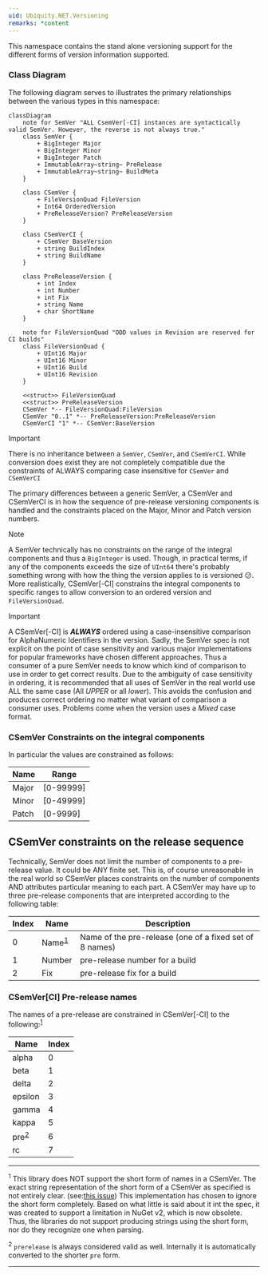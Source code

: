```yaml
---
uid: Ubiquity.NET.Versioning
remarks: *content
---
```

This namespace contains the stand alone versioning support for the different forms of version
information supported.

### Class Diagram
The following diagram serves to illustrates the primary relationships between the various
types in this namespace:

``` mermaid
classDiagram
    note for SemVer "ALL CsemVer[-CI] instances are syntactically valid SemVer. However, the reverse is not always true."
    class SemVer {
        + BigInteger Major
        + BigInteger Minor
        + BigInteger Patch
        + ImmutableArray~string~ PreRelease
        + ImmutableArray~string~ BuildMeta
    }

    class CSemVer {
        + FileVersionQuad FileVersion
        + Int64 OrderedVersion
        + PreReleaseVersion? PreReleaseVersion
    }

    class CSemVerCI {
        + CSemVer BaseVersion
        + string BuildIndex
        + string BuildName
    }

    class PreReleaseVersion {
        + int Index
        + int Number
        + int Fix
        + string Name
        + char ShortName
    }

    note for FileVersionQuad "ODD values in Revision are reserved for CI builds"
    class FileVersionQuad {
        + UInt16 Major
        + UInt16 Minor
        + UInt16 Build
        + UInt16 Revision
    }

    <<struct>> FileVersionQuad
    <<struct>> PreReleaseVersion
    CSemVer *-- FileVersionQuad:FileVersion
    CSemVer "0..1" *-- PreReleaseVersion:PreReleaseVersion
    CSemVerCI "1" *-- CSemVer:BaseVersion
```
>[!IMPORTANT]
> There is no inheritance between a `SemVer`, `CSemVer`, and `CSemVerCI`. While conversion does
> exist they are not completely compatible due the constraints of ALWAYS comparing case
> insensitive for `CSemVer` and `CSemVerCI`

The primary differences between a generic SemVer, a CSemVer and CSemVerCI is in how the
sequence of pre-release versioning components is handled and the constraints placed on the
Major, Minor and Patch version numbers.

>[!NOTE]
> A SemVer technically has no constraints on the range of the integral components and thus
> a `BigInteger` is used. Though, in practical terms, if any of the components exceeds the
> size of `UInt64` there's probably something wrong with how the thing the version applies
> to is versioned :confused:. More realistically, CSemVer[-CI] constrains the integral
> components to specific ranges to allow conversion to an ordered version and `FileVersionQuad`.


>[!IMPORTANT]
> A CSemVer[-CI] is ***ALWAYS*** ordered using a case-insensitive comparison for AlphaNumeric
> Identifiers in the version. Sadly, the SemVer spec is not explicit on the point of case
> sensitivity and various major implementations for popular frameworks have chosen different
> approaches. Thus a consumer of a pure SemVer needs to know which kind of comparison to use
> in order to get correct results.
> Due to the ambiguity of case sensitivity in ordering, it is recommended that all uses of
> SemVer in the real world use ALL the same case (All *UPPER* or all *lower*). This avoids
> the confusion and produces correct ordering no matter what variant of comparison a consumer
> uses. Problems come when the version uses a *Mixed* case format.

### CSemVer Constraints on the integral components
In particular the values are constrained
as follows:

| Name  | Range |
|-------|-----------|
| Major | [0-99999] |
| Minor | [0-49999] |
| Patch | [0-9999]  |

## CSemVer constraints on the release sequence
Technically, SemVer does not limit the number of components to a pre-release value. It could
be ANY finite set. This is, of course unreasonable in the real world so CSemVer places
constraints on the number of components AND attributes particular meaning to each part. A
CSemVer may have up to three pre-release components that are interpreted according to the
following table:

| Index | Name | Description |
|-------|------|-------------|
| 0 | Name<sup>[1](#footnote_1)</sup> | Name of the pre-release (one of a fixed set of 8 names) |
| 1 | Number | pre-release number for a build |
| 2 | Fix  | pre-release fix for a build |

### CSemVer[CI] Pre-release names
The names of a pre-release are constrained in CSemVer[-CI] to the following:<sup>[1](#footnote_1)</sup>

| Name | Index |
|------|-------|
| alpha   | 0 |
| beta    | 1 |
| delta   | 2 |
| epsilon | 3 |
| gamma   | 4 |
| kappa   | 5 |
| pre<sup>[2](#footnote_2)</sup>| 6
| rc | 7 |

------
<sup><a id="footnote_1">1</a></sup> This library does NOT support the short form of names in a
CSemVer. The exact string representation of the short form of a CSemVer as specified is not
entirely clear. (see:[this issue](https://github.com/CK-Build/csemver.org/issues/2)) This
implementation has chosen to ignore the short form completely. Based on what little is said
about it int the spec, it was created to support a limitation in NuGet v2, which is now
obsolete. Thus, the libraries do not support producing strings using the short form, nor do
they recognize one when parsing. 

<sup><a id="footnote_2">2</a></sup> `prerelease` is always considered valid as well. Internally
it is automatically converted to the shorter `pre` form.

----

